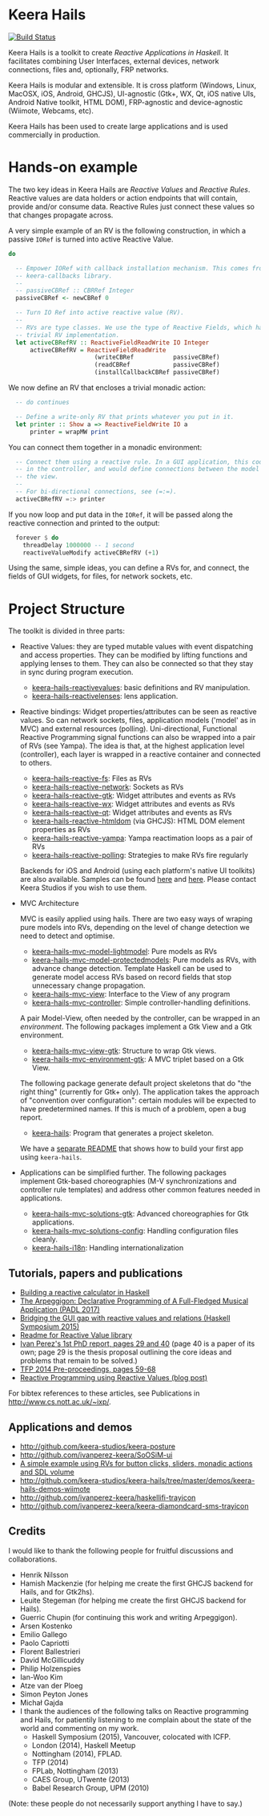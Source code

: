 # Keera Hails
[![Build Status](https://travis-ci.org/keera-studios/keera-hails.svg?branch=master)](https://travis-ci.org/keera-studios/keera-hails)

Keera Hails is a toolkit to create *Reactive Applications in Haskell*.
It facilitates combining User Interfaces, external devices, network
connections, files and, optionally, FRP networks.

Keera Hails is modular and extensible. It is cross platform (Windows, Linux,
MacOSX, iOS, Android, GHCJS), UI-agnostic (Gtk+, WX, Qt, iOS native UIs,
Android Native toolkit, HTML DOM), FRP-agnostic and device-agnostic (Wiimote,
Webcams, etc).

Keera Hails has been used to create large applications and is used commercially
in production.

# Hands-on example

The two key ideas in Keera Hails are *Reactive Values* and *Reactive Rules*.
Reactive values are data holders or action endpoints that will contain, provide
and/or consume data.  Reactive Rules just connect these values so that changes
propagate across.

A very simple example of an RV is the following construction, in which a passive
`IORef` is turned into active Reactive Value.

```haskell
do

  -- Empower IORef with callback installation mechanism. This comes from the
  -- keera-callbacks library.
  --
  -- passiveCBRef :: CBRRef Integer
  passiveCBRef <- newCBRef 0

  -- Turn IO Ref into active reactive value (RV).
  --
  -- RVs are type classes. We use the type of Reactive Fields, which have a
  -- trivial RV implementation.
  let activeCBRefRV :: ReactiveFieldReadWrite IO Integer
      activeCBRefRV = ReactiveFieldReadWrite
                        (writeCBRef           passiveCBRef)
                        (readCBRef            passiveCBRef)
                        (installCallbackCBRef passiveCBRef)
```

We now define an RV that encloses a trivial monadic action:

```haskell
  -- do continues

  -- Define a write-only RV that prints whatever you put in it.
  let printer :: Show a => ReactiveFieldWrite IO a
      printer = wrapMW print
```

You can connect them together in a monadic environment:
```haskell
  -- Connect them using a reactive rule. In a GUI application, this code would
  -- in the controller, and would define connections between the model and
  -- the view.
  --
  -- For bi-directional connections, see (=:=).
  activeCBRefRV =:> printer
```

If you now loop and put data in the `IORef`, it will be passed along
the reactive connection and printed to the output:

```haskell
  forever $ do
    threadDelay 1000000 -- 1 second
    reactiveValueModify activeCBRefRV (+1)
```

Using the same, simple ideas, you can define a RVs for, and connect, the fields
of GUI widgets, for files, for network sockets, etc.

# Project Structure

The toolkit is divided in three parts:
* Reactive Values: they are typed mutable values with event dispatching and
access properties. They can be modified by lifting functions and applying
lenses to them. They can also be connected so that they stay in sync during
program execution.

  - [keera-hails-reactivevalues](keera-hails-reactivevalues/): basic definitions and RV manipulation.
  - [keera-hails-reactivelenses](keera-hails-reactivelenses/): lens application.

* Reactive bindings: Widget properties/attributes can be seen as
reactive values. So can network sockets, files, application models ('model'
as in MVC) and external resources (polling). Uni-directional, Functional
Reactive Programming signal functions can also be wrapped into a pair
of RVs (see Yampa). The idea is that, at the highest application level
(controller), each layer is wrapped in a reactive container and connected
to others.

  - [keera-hails-reactive-fs](keera-hails-reactive-fs/): Files as RVs
  - [keera-hails-reactive-network](keera-hails-reactive-network/): Sockets as RVs
  - [keera-hails-reactive-gtk](keera-hails-reactive-gtk/): Widget attributes and events as RVs
  - [keera-hails-reactive-wx](keera-hails-reactive-wx/): Widget attributes and events as RVs
  - [keera-hails-reactive-qt](keera-hails-reactive-qt/): Widget attributes and events as RVs
  - [keera-hails-reactive-htmldom](keera-hails-reactive-htmldom/) (via GHCJS): HTML DOM element properties as RVs
  - [keera-hails-reactive-yampa](keera-hails-reactive-yampa/): Yampa reactimation loops as a pair of RVs
  - [keera-hails-reactive-polling](keera-hails-reactive-polling/): Strategies to make RVs fire regularly

  Backends for iOS and Android (using each platform's native UI toolkits) are
also available. Samples can be found
[here](https://www.facebook.com/keerastudios/videos/1674596312555888/) and
[here](https://www.facebook.com/keerastudios/photos/a.550237501658447.138031.300854939930039/1675515659130620/?type=3&theater).
Please contact Keera Studios if you wish to use them.

* MVC Architecture

  MVC is easily applied using hails. There are two easy ways of wraping pure
  models into RVs, depending on the level of change detection we need to detect
  and optimise.
  - [keera-hails-mvc-model-lightmodel](keera-hails-mvc-model-lightmodel/): Pure
    models as RVs
  - [keera-hails-mvc-model-protectedmodels](keera-hails-mvc-model-protectedmodels/):
    Pure models as RVs, with advance change detection. Template Haskell can be
	used to generate model access RVs based on record fields that stop
    unnecessary change propagation.
  - [keera-hails-mvc-view](keera-hails-mvc-view/): Interface to the View of any
    program
  - [keera-hails-mvc-controller](keera-hails-mvc-controller/): Simple controller-handling definitions.

  A pair Model-View, often needed by the controller, can be wrapped in an
  *environment*.  The following packages implement a Gtk View and a Gtk
  environment.
  - [keera-hails-mvc-view-gtk](keera-hails-mvc-view-gtk/): Structure to wrap Gtk views.
  - [keera-hails-mvc-environment-gtk](keera-hails-mvc-environment-gtk/): A MVC triplet based on a Gtk View.

  The following package generate default project skeletons that do "the right
  thing" (currently for Gtk+ only). The application takes the approach of
  "convention over configuration": certain modules will be expected to have
  predetermined names. If this is much of a problem, open a bug report.
  - [keera-hails](keera-hails/): Program that generates a project skeleton.

  We have a [separate README](demos/keera-hails-gtk-app/) that shows how to
  build your first app using `keera-hails`.

* Applications can be simplified further. The following packages implement
  Gtk-based choreographies (M-V synchronizations and controller rule templates)
  and address other common features needed in applications.

  - [keera-hails-mvc-solutions-gtk](keera-hails-mvc-solutions-gtk/): Advanced choreographies for Gtk applications.
  - [keera-hails-mvc-solutions-config](keera-hails-mvc-solutions-config/): Handling configuration files cleanly.
  - [keera-hails-i18n](keera-hails-i18n/): Handling internationalization

## Tutorials, papers and publications

* [Building a reactive calculator in Haskell](https://keera.co.uk/2020/05/28/building-a-reactive-calculator-in-haskell-1-5/)
* [The Arpeggigon: Declarative Programming of A Full-Fledged Musical Application (PADL 2017)](http://eprints.nottingham.ac.uk/38657/1/padl2017-techreport.pdf)
* [Bridging the GUI gap with reactive values and relations (Haskell Symposium 2015)](http://dl.acm.org/citation.cfm?id=2804316)
* [Readme for Reactive Value library](http://github.com/keera-studios/hails-reactivevalues)
* [Ivan Perez's 1st PhD report, pages 29 and 40](http://www.cs.nott.ac.uk/~ixp/papers/2014-Perez-1st-year-report.pdf)
(page 40 is a paper of its own; page 29 is the thesis proposal outlining the
core ideas and problems that remain to be solved.)
* [TFP 2014 Pre-proceedings, pages 59-68](http://www.staff.science.uu.nl/~hage0101/preproceedingstfp2014.pdf)
* [Reactive Programming using Reactive Values (blog post)](http://keera.co.uk/blog/2014/05/24/reactive-programming-using-reactive-values/)

For bibtex references to these articles, see Publications in http://www.cs.nott.ac.uk/~ixp/.

## Applications and demos

* http://github.com/keera-studios/keera-posture
* http://github.com/ivanperez-keera/SoOSiM-ui
* [A simple example using RVs for button clicks, sliders, monadic actions and SDL volume](http://github.com/keera-studios/keera-hails/tree/master/demos/keera-hails-demos-soundplay/src/Main.hs#L41-L58)
* http://github.com/keera-studios/keera-hails/tree/master/demos/keera-hails-demos-wiimote
* http://github.com/ivanperez-keera/haskellifi-trayicon
* http://github.com/ivanperez-keera/keera-diamondcard-sms-trayicon

## Credits

I would like to thank the following people for fruitful discussions and collaborations.
* Henrik Nilsson
* Hamish Mackenzie (for helping me create the first GHCJS backend for Hails,
  and for Gtk2hs).
* Leuite Stegeman (for helping me create the first GHCJS backend for Hails).
* Guerric Chupin (for continuing this work and writing Arpeggigon).
* Arsen Kostenko
* Emilio Gallego
* Paolo Capriotti
* Florent Ballestrieri
* David McGillicuddy
* Philip Holzenspies
* Ian-Woo Kim
* Atze van der Ploeg
* Simon Peyton Jones
* Michał Gajda
* I thank the audiences of the following talks on Reactive programming and
  Hails, for patientily listening to me complain about the state of the world
  and commenting on my work.
  * Haskell Symposium (2015), Vancouver, colocated with ICFP.
  * London (2014), Haskell Meetup
  * Nottingham (2014), FPLAD.
  * TFP (2014)
  * FPLab, Nottingham (2013)
  * CAES Group, UTwente (2013)
  * Babel Research Group, UPM (2010)

(Note: these people do not necessarily support anything I have to say.)

<!--
## About the name

Keera Hails was born from several experiments back when I was an MSc student
and researcher in 2008-2009. Back then, it was clear that it was going to be
called Hails, and I often discussed it with my colleagues by referring to it as
``Haskell on Rails''. I checked that the name wasn't taken, and so Hails was
born. I wrote the first commercial program with this library in 2010, and I've
been using it ever since. Many programs have now been written in Hails
(including Gale, whose name sounds similar, means something related, and was
also not arbitrary).

In 2012, I received a message clients using the library telling me that they
couldn't compile their program anymore. Apparently someone had published a
library called ``Hails'' on Hackage (my hails was on github, but not on
hackage). I asked the authors of that library to change its name, but they
refused, telling me that they were there first.

It's sad that we have to have these disputes in such a small community. We both
think that we are right, and there is no easy way to resolve this matter
without one of us giving something up.

To avoid collisions, I call this library Keera Hails in all papers. Because
there is no risk of confusion, I use the name Hails in this documentation.
-->
